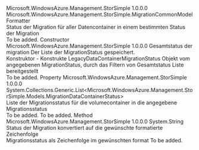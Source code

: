 <Type Name="LegacyDataContainerMigrationStatus" FullName="Microsoft.WindowsAzure.Management.StorSimple.LegacyDataContainerMigrationStatus">
  <TypeSignature Language="C#" Value="public class LegacyDataContainerMigrationStatus : Microsoft.WindowsAzure.Management.StorSimple.MigrationCommonModelFormatter" />
  <TypeSignature Language="ILAsm" Value=".class public auto ansi beforefieldinit LegacyDataContainerMigrationStatus extends Microsoft.WindowsAzure.Management.StorSimple.MigrationCommonModelFormatter" />
  <TypeSignature Language="DocId" Value="T:Microsoft.WindowsAzure.Management.StorSimple.LegacyDataContainerMigrationStatus" />
  <TypeSignature Language="VB.NET" Value="Public Class LegacyDataContainerMigrationStatus&#xA;Inherits MigrationCommonModelFormatter" />
  <TypeSignature Language="F#" Value="type LegacyDataContainerMigrationStatus = class&#xA;    inherit MigrationCommonModelFormatter" />
  <AssemblyInfo>
    <AssemblyName>Microsoft.WindowsAzure.Management.StorSimple</AssemblyName>
    <AssemblyVersion>1.0.0.0</AssemblyVersion>
  </AssemblyInfo>
  <Base>
    <BaseTypeName>Microsoft.WindowsAzure.Management.StorSimple.MigrationCommonModelFormatter</BaseTypeName>
  </Base>
  <Interfaces />
  <Docs>
    <summary>
            Status der Migration für aller Datencontainer in einem bestimmten Status der Migration
            </summary>
    <remarks>To be added.</remarks>
  </Docs>
  <Members>
    <Member MemberName=".ctor">
      <MemberSignature Language="C#" Value="public LegacyDataContainerMigrationStatus (System.Collections.Generic.List&lt;Microsoft.WindowsAzure.Management.StorSimple.Models.MigrationDataContainerStatus&gt; overallStatusList, Microsoft.WindowsAzure.Management.StorSimple.Models.MigrationStatus type);" />
      <MemberSignature Language="ILAsm" Value=".method public hidebysig specialname rtspecialname instance void .ctor(class System.Collections.Generic.List`1&lt;class Microsoft.WindowsAzure.Management.StorSimple.Models.MigrationDataContainerStatus&gt; overallStatusList, valuetype Microsoft.WindowsAzure.Management.StorSimple.Models.MigrationStatus type) cil managed" />
      <MemberSignature Language="DocId" Value="M:Microsoft.WindowsAzure.Management.StorSimple.LegacyDataContainerMigrationStatus.#ctor(System.Collections.Generic.List{Microsoft.WindowsAzure.Management.StorSimple.Models.MigrationDataContainerStatus},Microsoft.WindowsAzure.Management.StorSimple.Models.MigrationStatus)" />
      <MemberSignature Language="VB.NET" Value="Public Sub New (overallStatusList As List(Of MigrationDataContainerStatus), type As MigrationStatus)" />
      <MemberSignature Language="F#" Value="new Microsoft.WindowsAzure.Management.StorSimple.LegacyDataContainerMigrationStatus : System.Collections.Generic.List&lt;Microsoft.WindowsAzure.Management.StorSimple.Models.MigrationDataContainerStatus&gt; * Microsoft.WindowsAzure.Management.StorSimple.Models.MigrationStatus -&gt; Microsoft.WindowsAzure.Management.StorSimple.LegacyDataContainerMigrationStatus" Usage="new Microsoft.WindowsAzure.Management.StorSimple.LegacyDataContainerMigrationStatus (overallStatusList, type)" />
      <MemberType>Constructor</MemberType>
      <AssemblyInfo>
        <AssemblyName>Microsoft.WindowsAzure.Management.StorSimple</AssemblyName>
        <AssemblyVersion>1.0.0.0</AssemblyVersion>
      </AssemblyInfo>
      <Parameters>
        <Parameter Name="overallStatusList" Type="System.Collections.Generic.List&lt;Microsoft.WindowsAzure.Management.StorSimple.Models.MigrationDataContainerStatus&gt;" />
        <Parameter Name="type" Type="Microsoft.WindowsAzure.Management.StorSimple.Models.MigrationStatus" />
      </Parameters>
      <Docs>
        <param name="overallStatusList">Gesamtstatus der migration</param>
        <param name="type">Der Liste der MigrationStatus gespeichert.</param>
        <summary>
            Konstruktor - Konstrukte LegacyDataContainerMigrationStatus Objekt vom angegebenen MigrationStatus, durch das Filtern von Gesamtstatus Liste bereitgestellt 
            </summary>
        <remarks>To be added.</remarks>
      </Docs>
    </Member>
    <Member MemberName="StatusList">
      <MemberSignature Language="C#" Value="public System.Collections.Generic.List&lt;Microsoft.WindowsAzure.Management.StorSimple.Models.MigrationDataContainerStatus&gt; StatusList { get; set; }" />
      <MemberSignature Language="ILAsm" Value=".property instance class System.Collections.Generic.List`1&lt;class Microsoft.WindowsAzure.Management.StorSimple.Models.MigrationDataContainerStatus&gt; StatusList" />
      <MemberSignature Language="DocId" Value="P:Microsoft.WindowsAzure.Management.StorSimple.LegacyDataContainerMigrationStatus.StatusList" />
      <MemberSignature Language="VB.NET" Value="Public Property StatusList As List(Of MigrationDataContainerStatus)" />
      <MemberSignature Language="F#" Value="member this.StatusList : System.Collections.Generic.List&lt;Microsoft.WindowsAzure.Management.StorSimple.Models.MigrationDataContainerStatus&gt; with get, set" Usage="Microsoft.WindowsAzure.Management.StorSimple.LegacyDataContainerMigrationStatus.StatusList" />
      <MemberType>Property</MemberType>
      <AssemblyInfo>
        <AssemblyName>Microsoft.WindowsAzure.Management.StorSimple</AssemblyName>
        <AssemblyVersion>1.0.0.0</AssemblyVersion>
      </AssemblyInfo>
      <ReturnValue>
        <ReturnType>System.Collections.Generic.List&lt;Microsoft.WindowsAzure.Management.StorSimple.Models.MigrationDataContainerStatus&gt;</ReturnType>
      </ReturnValue>
      <Docs>
        <summary>
            Liste der Migrationsstatus für die volumecontainer in die angegebene Migrationsstatus 
            </summary>
        <value>To be added.</value>
        <remarks>To be added.</remarks>
      </Docs>
    </Member>
    <Member MemberName="ToString">
      <MemberSignature Language="C#" Value="public override string ToString ();" />
      <MemberSignature Language="ILAsm" Value=".method public hidebysig virtual instance string ToString() cil managed" />
      <MemberSignature Language="DocId" Value="M:Microsoft.WindowsAzure.Management.StorSimple.LegacyDataContainerMigrationStatus.ToString" />
      <MemberSignature Language="VB.NET" Value="Public Overrides Function ToString () As String" />
      <MemberSignature Language="F#" Value="override this.ToString : unit -&gt; string" Usage="legacyDataContainerMigrationStatus.ToString " />
      <MemberType>Method</MemberType>
      <AssemblyInfo>
        <AssemblyName>Microsoft.WindowsAzure.Management.StorSimple</AssemblyName>
        <AssemblyVersion>1.0.0.0</AssemblyVersion>
      </AssemblyInfo>
      <ReturnValue>
        <ReturnType>System.String</ReturnType>
      </ReturnValue>
      <Parameters />
      <Docs>
        <summary>
            Status der Migration konvertiert auf die gewünschte formatierte Zeichenfolge
            </summary>
        <returns>Migrationsstatus als Zeichenfolge im gewünschten format</returns>
        <remarks>To be added.</remarks>
      </Docs>
    </Member>
  </Members>
</Type>